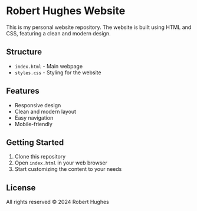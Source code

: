 # Robert Hughes Website

This is my personal website repository. The website is built using HTML and CSS, featuring a clean and modern design.

## Structure

- `index.html` - Main webpage
- `styles.css` - Styling for the website

## Features

- Responsive design
- Clean and modern layout
- Easy navigation
- Mobile-friendly

## Getting Started

1. Clone this repository
2. Open `index.html` in your web browser
3. Start customizing the content to your needs

## License

All rights reserved © 2024 Robert Hughes 